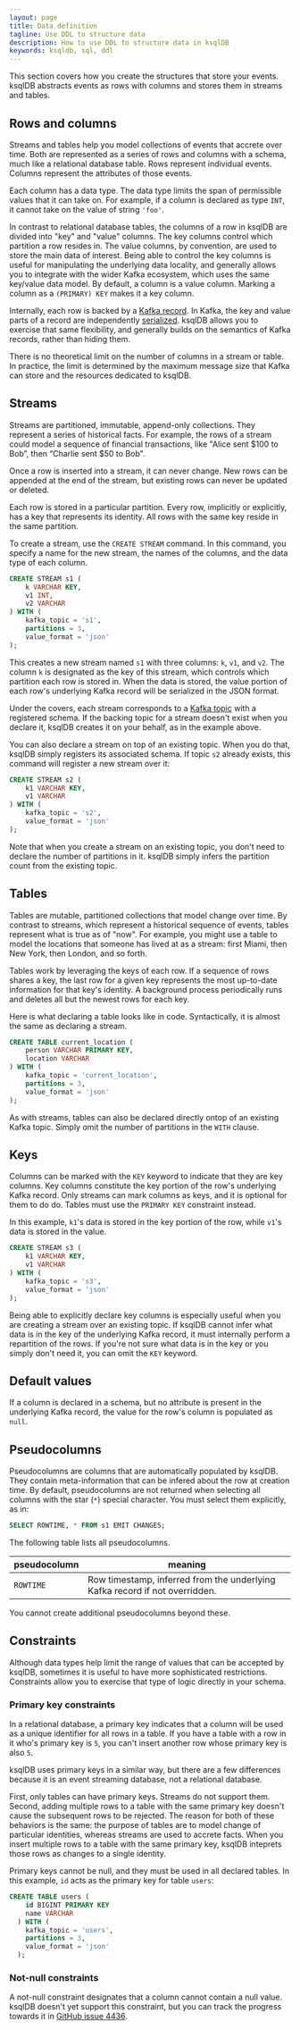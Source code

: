 ```yaml
---
layout: page
title: Data definition
tagline: Use DDL to structure data 
description: How to use DDL to structure data in ksqlDB
keywords: ksqldb, sql, ddl
---
```


This section covers how you create the structures that store your events. ksqlDB abstracts events as rows with columns and stores them in streams and tables.

## Rows and columns

Streams and tables help you model collections of events that accrete over time. Both are represented as a series of rows and columns with a schema, much like a relational database table. Rows represent individual events. Columns represent the attributes of those events.

Each column has a data type. The data type limits the span of permissible values that it can take on. For example, if a column is declared as type `INT`, it cannot take on the value of string `'foo'`.

In contrast to relational database tables, the columns of a row in ksqlDB are divided into "key" and "value" columns. The key columns control which partition a row resides in. The value columns, by convention, are used to store the main data of interest. Being able to control the key columns is useful for manipulating the underlying data locality, and generally allows you to integrate with the wider Kafka ecosystem, which uses the same key/value data model. By default, a column is a value column. Marking a column as a `(PRIMARY) KEY` makes it a key column.

Internally, each row is backed by a [Kafka record](../../../overview/apache-kafka-primer/#records). In Kafka, the key and value parts of a record are independently [serialized](../../../overview/apache-kafka-primer/#serializers). ksqlDB allows you to exercise that same flexibility, and generally builds on the semantics of Kafka records, rather than hiding them.

There is no theoretical limit on the number of columns in a stream or table. In practice, the limit is determined by the maximum message size that Kafka can store and the resources dedicated to ksqlDB.

## Streams

Streams are partitioned, immutable, append-only collections. They represent a series of historical facts. For example, the rows of a stream could model a sequence of financial transactions, like "Alice sent $100 to Bob”, then “Charlie sent $50 to Bob".

Once a row is inserted into a stream, it can never change. New rows can be appended at the end of the stream, but existing rows can never be updated or deleted.

Each row is stored in a particular partition. Every row, implicitly or explicitly, has a key that represents its identity. All rows with the same key reside in the same partition.

To create a stream, use the `CREATE STREAM` command. In this command, you specify a name for the new stream, the names of the columns, and the data type of each column.

```sql
CREATE STREAM s1 (
    k VARCHAR KEY,
    v1 INT,
    v2 VARCHAR
) WITH (
    kafka_topic = 's1',
    partitions = 3,
    value_format = 'json'
);
```

This creates a new stream named `s1` with three columns: `k`, `v1`, and `v2`. The column `k` is designated as the key of this stream, which controls which partition each row is stored in. When the data is stored, the value portion of each row's underlying Kafka record will be serialized in the JSON format.

Under the covers, each stream corresponds to a [Kafka topic](../../../overview/apache-kafka-primer/#topics) with a registered schema. If the backing topic for a stream doesn't exist when you declare it, ksqlDB creates it on your behalf, as in the example above.

You can also declare a stream on top of an existing topic. When you do that, ksqlDB simply registers its associated schema. If topic `s2` already exists, this command will register a new stream over it:

```sql
CREATE STREAM s2 (
    k1 VARCHAR KEY,
    v1 VARCHAR
) WITH (
    kafka_topic = 's2',
    value_format = 'json'
);
```

Note that when you create a stream on an existing topic, you don't need to declare the number of partitions in it. ksqlDB simply infers the partition count from the existing topic.

## Tables

Tables are mutable, partitioned collections that model change over time. By contrast to streams, which represent a historical sequence of events, tables represent what is true as of "now". For example, you might use a table to model the locations that someone has lived at as a stream: first Miami, then New York, then London, and so forth.

Tables work by leveraging the keys of each row. If a sequence of rows shares a key, the last row for a given key represents the most up-to-date information for that key's identity. A background process periodically runs and deletes all but the newest rows for each key.

Here is what declaring a table looks like in code. Syntactically, it is almost the same as declaring a stream.

```sql
CREATE TABLE current_location (
    person VARCHAR PRIMARY KEY,
    location VARCHAR
) WITH (
    kafka_topic = 'current_location',
    partitions = 3,
    value_format = 'json'
);
```

As with streams, tables can also be declared directly ontop of an existing Kafka topic. Simply omit the number of partitions in the `WITH` clause.

## Keys

Columns can be marked with the `KEY` keyword to indicate that they are key columns. Key columns constitute the key portion of the row's underlying Kafka record. Only streams can mark columns as keys, and it is optional for them to do do. Tables must use the `PRIMARY KEY` constraint instead.

In this example, `k1`'s data is stored in the key portion of the row, while `v1`'s data is stored in the value.

```sql
CREATE STREAM s3 (
    k1 VARCHAR KEY,
    v1 VARCHAR
) WITH (
    kafka_topic = 's3',
    value_format = 'json'
);
```

Being able to explicitly declare key columns is especially useful when you are creating a stream over an existing topic. If ksqlDB cannot infer what data is in the key of the underlying Kafka record, it must internally perform a repartition of the rows. If you're not sure what data is in the key or you simply don't need it, you can omit the `KEY` keyword.

## Default values

If a column is declared in a schema, but no attribute is present in the underlying Kafka record, the value for the row's column is populated as `null`.

## Pseudocolumns

Pseudocolumns are columns that are automatically populated by ksqlDB. They contain meta-information that can be infered about the row at creation time. By default, pseudocolumns are not returned when selecting all columns with the star (`*`) special character. You must select them explicitly, as in:

```sql
SELECT ROWTIME, * FROM s1 EMIT CHANGES;
```

The following table lists all pseudocolumns.

| pseudocolumn | meaning                        |
|--------------|--------------------------------|
| `ROWTIME`    | Row timestamp, inferred from the underlying Kafka record if not overridden. |

You cannot create additional pseudocolumns beyond these.

## Constraints

Although data types help limit the range of values that can be accepted by ksqlDB, sometimes it is useful to have more sophisticated restrictions. Constraints allow you to exercise that type of logic directly in your schema.

### Primary key constraints

In a relational database, a primary key indicates that a column will be used as a unique identifier for all rows in a table. If you have a table with a row in it who's primary key is `5`, you can't insert another row whose primary key is also `5`.

ksqlDB uses primary keys in a similar way, but there are a few differences because it is an event streaming database, not a relational database.

First, only tables can have primary keys. Streams do not support them. Second, adding multiple rows to a table with the same primary key doesn't cause the subsequent rows to be rejected. The reason for both of these behaviors is the same: the purpose of tables are to model change of particular identities, whereas streams are used to accrete facts. When you insert multiple rows to a table with the same primary key, ksqlDB inteprets those rows as changes to a single identity.

Primary keys cannot be null, and they must be used in all declared tables. In this example, `id` acts as the primary key for table `users`:

```sql
CREATE TABLE users (
    id BIGINT PRIMARY KEY
    name VARCHAR
  ) WITH (
    kafka_topic = 'users',
    partitions = 3,
    value_format = 'json'
  );
```

### Not-null constraints

A not-null constraint designates that a column cannot contain a null value. ksqlDB doesn't yet support this constraint, but you can track the progress towards it in [GitHub issue 4436](https://github.com/confluentinc/ksql/issues/4436).